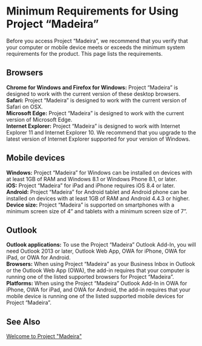 <properties
	pageTitle="Minimum Requirements for Using Project “Madeira” | Project “Madeira”"
    description="System requirements for using Project “Madeira”" 
	services="project-madeira" 
	documentationCenter=""
	authors="edupont04"/>
<tags
    ms.service="project-madeira"
    ms.topic="article"
    ms.devlang="na"
    ms.tgt_pltfrm="na"
    ms.workload="Madeira"
    ms.date="05/12/2016"
    ms.author="edupont04" />
	
# Minimum Requirements for Using Project “Madeira”
Before you access Project “Madeira”, we recommend that you verify that your computer or mobile device meets or exceeds the minimum system requirements for the product. This page lists the requirements.  

## Browsers
**Chrome for Windows and Firefox for Windows:** Project “Madeira” is designed to work with the current version of these desktop browsers.  
**Safari:** Project “Madeira” is designed to work with the current version of Safari on OSX.  
**Microsoft Edge:** Project “Madeira” is designed to work with the current version of Microsoft Edge.  
**Internet Explorer:** Project “Madeira” is designed to work with Internet Explorer 11 and Internet Explorer 10. We recommend that you upgrade to the latest version of Internet Explorer supported for your version of Windows.  


## Mobile devices
**Windows:** Project “Madeira” for Windows can be installed on devices with at least 1GB of RAM and Windows 8.1 or Windows Phone 8.1, or later.  
**iOS:** Project “Madeira” for iPad and iPhone requires iOS 8.4 or later.  
**Android:** Project “Madeira” for Android tablet and Android phone can be installed on devices with at least 1GB of RAM and Android 4.4.3 or higher.  
**Device size:** Project “Madeira” is supported on smartphones with a minimum screen size of 4” and tablets with a minimum screen size of 7”.  


## Outlook
**Outlook applications:** To use the Project “Madeira” Outlook Add-In, you will need Outlook 2013 or later, Outlook Web App, OWA for iPhone, OWA for iPad, or OWA for Android.  
**Browsers:** When using Project “Madeira” as your Business Inbox in Outlook or the Outlook Web App (OWA), the add-in requires that your computer is running one of the listed supported browsers for Project “Madeira”.  
**Platforms:** When using the Project “Madeira” Outlook Add-In in OWA for iPhone, OWA for iPad, and OWA for Android, the add-in requires that your mobile device is running one of the listed supported mobile devices for Project “Madeira”.  

## See Also
[Welcome to Project "Madeira"](madeira-get-started.md)  

